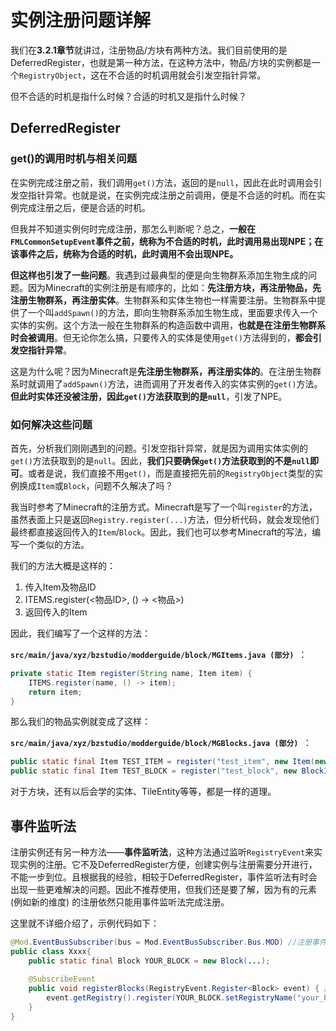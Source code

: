 # 实例注册问题详解

我们在**3.2.1章节**就讲过，注册物品/方块有两种方法。我们目前使用的是DeferredRegister，也就是第一种方法，在这种方法中，物品/方块的实例都是一个`RegistryObject`，这在不合适的时机调用就会引发空指针异常。

但不合适的时机是指什么时候？合适的时机又是指什么时候？

## DeferredRegister

### get()的调用时机与相关问题

在实例完成注册之前，我们调用`get()`方法，返回的是`null`，因此在此时调用会引发空指针异常。也就是说，在实例完成注册之前调用，便是不合适的时机。而在实例完成注册之后，便是合适的时机。

但我并不知道实例何时完成注册，那怎么判断呢？总之，**一般在`FMLCommonSetupEvent`事件之前，统称为不合适的时机，此时调用易出现NPE；在该事件之后，统称为合适的时机，此时调用不会出现NPE。**

**但这样也引发了一些问题**。我遇到过最典型的便是向生物群系添加生物生成的问题。因为Minecraft的实例注册是有顺序的，比如：**先注册方块，再注册物品，先注册生物群系，再注册实体**。生物群系和实体生物也一样需要注册。生物群系中提供了一个叫`addSpawn()`的方法，即向生物群系添加生物生成，里面要求传入一个实体的实例。这个方法一般在生物群系的构造函数中调用，**也就是在注册生物群系时会被调用**。但无论你怎么搞，只要传入的实体是使用`get()`方法得到的，**都会引发空指针异常**。

这是为什么呢？因为Minecraft是**先注册生物群系，再注册实体的**。在注册生物群系时就调用了`addSpawn()`方法，进而调用了开发者传入的实体实例的`get()`方法。**但此时实体还没被注册，因此`get()`方法获取到的是`null`**，引发了NPE。

### 如何解决这些问题

首先，分析我们刚刚遇到的问题。引发空指针异常，就是因为调用实体实例的`get()`方法获取到的是`null`。因此，**我们只要确保`get()`方法获取到的不是`null`即可**。或者是说，我们直接不用`get()`，而是直接把先前的`RegistryObject`类型的实例换成`Item`或`Block`，问题不久解决了吗？

我当时参考了Minecraft的注册方式。Minecraft是写了一个叫`register`的方法，虽然表面上只是返回`Registry.register(...)`方法，但分析代码，就会发现他们最终都直接返回传入的`Item`/`Block`。因此，我们也可以参考Minecraft的写法，编写一个类似的方法。

我们的方法大概是这样的：

1. 传入Item及物品ID
2. ITEMS.register(<物品ID>, () -> <物品>)
3. 返回传入的Item

因此，我们编写了一个这样的方法：

**`src/main/java/xyz/bzstudio/modderguide/block/MGItems.java (部分) `**：

```java
private static Item register(String name, Item item) {
	ITEMS.register(name, () -> item);
	return item;
}
```

那么我们的物品实例就变成了这样：

**`src/main/java/xyz/bzstudio/modderguide/block/MGBlocks.java (部分) `**：

```java
public static final Item TEST_ITEM = register("test_item", new Item(new Item.Properties().group(MGItemGroup.MODDERGUIDE)));
public static final Item TEST_BLOCK = register("test_block", new BlockItem(MGBlocks.TEST_BLOCK, new Item.Properties().group(MGItemGroup.MODDERGUIDE)));
```

对于方块，还有以后会学的实体、TileEntity等等，都是一样的道理。

## 事件监听法

注册实例还有另一种方法——**事件监听法**，这种方法通过监听`RegistryEvent`来实现实例的注册。它不及DeferredRegister方便，创建实例与注册需要分开进行，不能一步到位。且根据我的经验，相较于DeferredRegister，事件监听法有时会出现一些更难解决的问题。因此不推荐使用，但我们还是要了解，因为有的元素 (例如新的维度) 的注册依然只能用事件监听法完成注册。

这里就不详细介绍了，示例代码如下：

```java
@Mod.EventBusSubscriber(bus = Mod.EventBusSubscriber.Bus.MOD) //注册事件与初始化相关，需要向Mod总线添加监听
public class Xxxx{
    public static final Block YOUR_BLOCK = new Block(...);
    
    @SubscribeEvent
    public void registerBlocks(RegistryEvent.Register<Block> event) { //监听Register<Blocks>事件
        event.getRegistry().register(YOUR_BLOCK.setRegistryName("your_block_id"));
    }
}
```